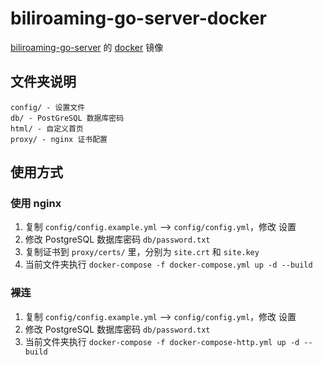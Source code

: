 # biliroaming-go-server-docker
[biliroaming-go-server](https://www.github.com/JasonKhew96/biliroaming-go-server) 的 [docker](https://hub.docker.com/r/jasonkhew96/biliroaming-go-server) 镜像

## 文件夹说明
```
config/ - 设置文件
db/ - PostGreSQL 数据库密码
html/ - 自定义首页
proxy/ - nginx 证书配置
```

## 使用方式
### 使用 nginx
1. 复制 `config/config.example.yml` --> `config/config.yml`，修改 设置
2. 修改 PostgreSQL 数据库密码 `db/password.txt`
3. 复制证书到 `proxy/certs/` 里，分别为 `site.crt` 和 `site.key`
4. 当前文件夹执行 `docker-compose -f docker-compose.yml up -d --build`
### 裸连
1. 复制 `config/config.example.yml` --> `config/config.yml`，修改 设置
2. 修改 PostgreSQL 数据库密码 `db/password.txt`
3. 当前文件夹执行 `docker-compose -f docker-compose-http.yml up -d --build`
